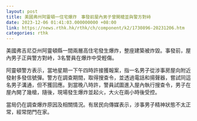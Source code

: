 ```yaml
---
layout: post
title: 美國弗州阿靈頓一住宅爆炸　事發前屋內男子曾開槍並與警方對峙
date: 2023-12-06 01:41:03.000000000 +08:00
link: https://news.rthk.hk/rthk/ch/component/k2/1730896-20231206.htm
categories: rthk
---
```


美國弗吉尼亞州阿靈頓縣一間兩層高住宅發生爆炸，整座建築被炸毀。事發前，屋內男子正與警方對峙，3名警員在爆炸中受輕傷。

阿靈頓警方表示，當地星期一下午四時許接獲報案，指一名男子從涉事房屋向附近發射多發信號彈。警方在調查期間，取得搜查令，並透過電話和揚聲器，嘗試同這名男子溝通，但不獲回應。到當晚八時許，警員試圖進入屋內執行搜查令，男子在屋內開了幾槍，隨後，現場發生爆炸並起火，大火在兩小時後受控。

當局仍在調查爆炸原因及相關情況。有居民向傳媒表示，涉事男子精神狀態不太正常，經常閉門在家。
